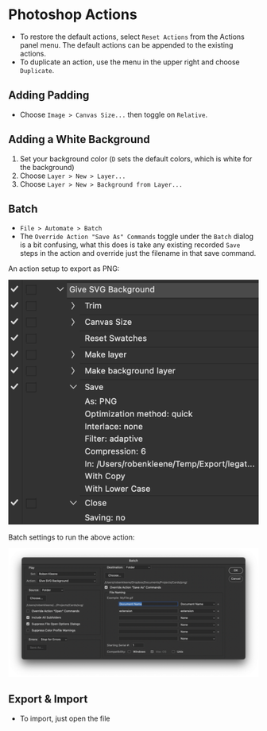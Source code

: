 # Photoshop Actions

- To restore the default actions, select `Reset Actions` from the Actions panel menu. The default actions can be appended to the existing actions.
- To duplicate an action, use the menu in the upper right and choose `Duplicate`.

## Adding Padding

- Choose `Image > Canvas Size...` then toggle on `Relative`.

## Adding a White Background

1. Set your background color (`D` sets the default colors, which is white for the background)
2. Choose `Layer > New > Layer...`
3. Choose `Layer > New > Background from Layer...`

## Batch

- `File > Automate > Batch`
- The `Override Action "Save As" Commands` toggle under the `Batch` dialog is a bit confusing, what this does is take any existing recorded `Save` steps in the action and override just the filename in that save command.

An action setup to export as PNG:

![Action](assets/photoshop-action.png)

Batch settings to run the above action:

![Batch](assets/photoshop-batch.png)

## Export & Import

- To import, just open the file
